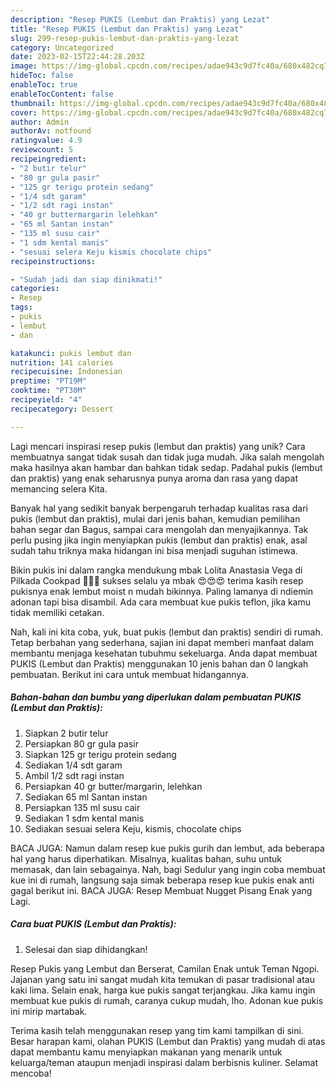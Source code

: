 ```yaml
---
description: "Resep PUKIS (Lembut dan Praktis) yang Lezat"
title: "Resep PUKIS (Lembut dan Praktis) yang Lezat"
slug: 299-resep-pukis-lembut-dan-praktis-yang-lezat
category: Uncategorized
date: 2023-02-15T22:44:28.203Z
image: https://img-global.cpcdn.com/recipes/adae943c9d7fc40a/680x482cq70/pukis-lembut-dan-praktis-foto-resep-utama.jpg
hideToc: false
enableToc: true
enableTocContent: false
thumbnail: https://img-global.cpcdn.com/recipes/adae943c9d7fc40a/680x482cq70/pukis-lembut-dan-praktis-foto-resep-utama.jpg
cover: https://img-global.cpcdn.com/recipes/adae943c9d7fc40a/680x482cq70/pukis-lembut-dan-praktis-foto-resep-utama.jpg
author: Admin
authorAv: notfound
ratingvalue: 4.9
reviewcount: 5
recipeingredient:
- "2 butir telur"
- "80 gr gula pasir"
- "125 gr terigu protein sedang"
- "1/4 sdt garam"
- "1/2 sdt ragi instan"
- "40 gr buttermargarin lelehkan"
- "65 ml Santan instan"
- "135 ml susu cair"
- "1 sdm kental manis"
- "sesuai selera Keju kismis chocolate chips"
recipeinstructions:

- "Sudah jadi dan siap dinikmati!"
categories:
- Resep
tags:
- pukis
- lembut
- dan

katakunci: pukis lembut dan 
nutrition: 141 calories
recipecuisine: Indonesian
preptime: "PT19M"
cooktime: "PT30M"
recipeyield: "4"
recipecategory: Dessert

---
```





Lagi mencari inspirasi resep pukis (lembut dan praktis) yang unik? Cara membuatnya sangat tidak susah dan tidak juga mudah. Jika salah mengolah maka hasilnya akan hambar dan bahkan tidak sedap. Padahal pukis (lembut dan praktis) yang enak seharusnya punya aroma dan rasa yang dapat memancing selera Kita.





Banyak hal yang sedikit banyak berpengaruh terhadap kualitas rasa dari pukis (lembut dan praktis), mulai dari jenis bahan, kemudian pemilihan bahan segar dan Bagus, sampai cara mengolah dan menyajikannya. Tak perlu pusing jika ingin menyiapkan pukis (lembut dan praktis) enak,      asal sudah tahu triknya maka hidangan ini bisa menjadi suguhan istimewa.














Bikin pukis ini dalam rangka mendukung mbak Lolita Anastasia Vega di Pilkada Cookpad 🥳🥳🥳 sukses selalu ya mbak 😍😍😍 terima kasih resep pukisnya enak lembut moist n mudah bikinnya. Paling lamanya di ndiemin adonan tapi bisa disambil. Ada cara membuat kue pukis teflon, jika kamu tidak memiliki cetakan.






Nah, kali ini kita coba, yuk, buat pukis (lembut dan praktis) sendiri di rumah. Tetap berbahan yang sederhana, sajian ini dapat memberi manfaat dalam membantu menjaga kesehatan tubuhmu sekeluarga. Anda dapat membuat PUKIS (Lembut dan Praktis) menggunakan 10 jenis bahan dan 0 langkah pembuatan. Berikut ini cara untuk membuat hidangannya.

<!--inarticleads1-->

##### Bahan-bahan dan bumbu yang diperlukan dalam pembuatan PUKIS (Lembut dan Praktis):

1. Siapkan 2 butir telur
1. Persiapkan 80 gr gula pasir
1. Siapkan 125 gr terigu protein sedang
1. Sediakan 1/4 sdt garam
1. Ambil 1/2 sdt ragi instan
1. Persiapkan 40 gr butter/margarin, lelehkan
1. Sediakan 65 ml Santan instan
1. Persiapkan 135 ml susu cair
1. Sediakan 1 sdm kental manis
1. Sediakan sesuai selera Keju, kismis, chocolate chips


BACA JUGA: Namun dalam resep kue pukis gurih dan lembut, ada beberapa hal yang harus diperhatikan. Misalnya, kualitas bahan, suhu untuk memasak, dan lain sebagainya. Nah, bagi Sedulur yang ingin coba membuat kue ini di rumah, langsung saja simak beberapa resep kue pukis enak anti gagal berikut ini. BACA JUGA: Resep Membuat Nugget Pisang Enak yang Lagi. 

<!--inarticleads2-->

##### Cara buat PUKIS (Lembut dan Praktis):


1. Selesai dan siap dihidangkan!

Resep Pukis yang Lembut dan Berserat, Camilan Enak untuk Teman Ngopi. Jajanan yang satu ini sangat mudah kita temukan di pasar tradisional atau kaki lima. Selain enak, harga kue pukis sangat terjangkau. Jika kamu ingin membuat kue pukis di rumah, caranya cukup mudah, lho. Adonan kue pukis ini mirip martabak. 

Terima kasih telah menggunakan resep yang tim kami tampilkan di sini. Besar harapan kami, olahan PUKIS (Lembut dan Praktis) yang mudah di atas dapat membantu kamu menyiapkan makanan yang menarik untuk keluarga/teman ataupun menjadi inspirasi dalam berbisnis kuliner. Selamat mencoba!
